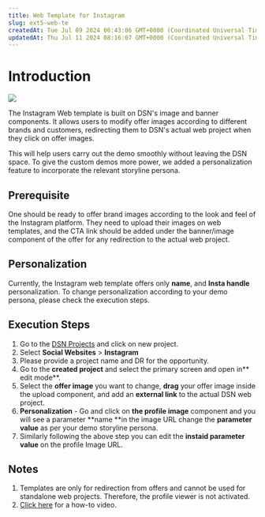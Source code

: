 ```yaml
---
title: Web Template for Instagram
slug: ext5-web-te
createdAt: Tue Jul 09 2024 06:43:06 GMT+0000 (Coordinated Universal Time)
updatedAt: Thu Jul 11 2024 08:16:07 GMT+0000 (Coordinated Universal Time)
---
```


# Introduction

![](../../assets/NEn5KbCgFNfkjGtzuIF9K_screenshot-2024-07-10-at-124929-pm.png)

The Instagram Web template is built on DSN's image and banner components. It allows users to modify offer images according to different brands and customers, redirecting them to DSN's actual web project when they click on offer images.

This will help users carry out the demo smoothly without leaving the DSN space. To give the custom demos more power, we added a personalization feature to incorporate the relevant storyline persona.

## Prerequisite

One should be ready to offer brand images according to the look and feel of the Instagram platform. They need to upload their images on web templates, and the CTA link should be added under the banner/image component of the offer for any redirection to the actual web project.

## Personalization

Currently, the Instagram web template offers only **name**, and **Insta handle** personalization. To change personalization according to your demo persona, please check the execution steps.

## Execution Steps

1. Go to the [DSN Projects](https://dsn.adobe.com/projects) and click on new project.
2. Select **Social Websites** > **Instagram**
3. Please provide a project name and DR for the opportunity.
4. Go to the **created project** and select the primary screen and open in** edit mode**.
5. Select the **offer image** you want to change, **drag** your offer image inside the upload component, and add an **external link** to the actual DSN web project.
6. **Personalization** - Go and click on **the profile image** component and you will see a parameter **name **in the image URL change the **parameter value** as per your demo storyline persona.
7. Similarly following the above step you can edit the **instaid parameter value** on the profile Image URL.

## Notes

1. Templates are only for redirection from offers and cannot be used for standalone web projects. Therefore, the profile viewer is not activated.&#x20;
2. [Click here](https://adobe.sharepoint.com/\:v:/s/Campaignpod/EQleiEQFIWtEjzMesuRc9pQBYXJR5fJKnQUYbTRQHZMfCw?e=TjUWiA) for a how-to video.


